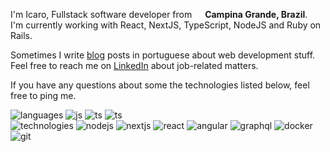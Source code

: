 
I'm Icaro, Fullstack software developer from <img src="https://cdn-icons-png.flaticon.com/512/3909/3909370.png" width="13"/> <b>Campina Grande, Brazil</b>. <br>
I'm currently working with React, NextJS, TypeScript, NodeJS and Ruby on Rails. <br>

Sometimes I write [blog](https://icaro.dev.br/) posts in portuguese about web development stuff. <br>
Feel free to reach me on [LinkedIn](https://www.linkedin.com/in/icaroov/) about job-related matters. <br>

If you have any questions about some the technologies listed below, feel free to ping me.<br>

![languages](https://img.shields.io/static/v1?label=&message=languages:&color=555&style=flat-square)
![js](https://img.shields.io/static/v1?logo=javascript&label=&message=javascript&color=111&logoColor=AAA&style=flat-square&link=)
![ts](https://img.shields.io/static/v1?logo=typescript&label=&message=typescript&color=111&logoColor=AAA&style=flat-square)
![ts](https://img.shields.io/static/v1?logo=ruby&label=&message=ruby&color=111&logoColor=AAA&style=flat-square)
&nbsp;&nbsp;&nbsp;
<br>
![technologies](https://img.shields.io/static/v1?label=&message=technologies:&color=555&style=flat-square)
![nodejs](https://img.shields.io/static/v1?logo=node.js&label=&message=node.js&color=111&logoColor=AAA&style=flat-square)
![nextjs](https://img.shields.io/static/v1?logo=next.js&label=&message=next.js&color=111&logoColor=AAA&style=flat-square)
![react](https://img.shields.io/static/v1?logo=react&label=&message=react&color=111&logoColor=AAA&style=flat-square)
![angular](https://img.shields.io/static/v1?logo=angular&label=&message=angular&color=111&logoColor=AAA&style=flat-square)
![graphql](https://img.shields.io/static/v1?logo=graphql&label=&message=graphql&color=111&logoColor=AAA&style=flat-square)
![docker](https://img.shields.io/static/v1?logo=docker&label=&message=docker&color=111&logoColor=AAA&style=flat-square)
![git](https://img.shields.io/static/v1?logo=git&label=&message=git&color=111&logoColor=AAA&style=flat-square)
